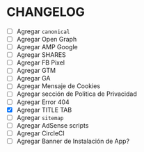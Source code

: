 # CHANGELOG

* [ ] Agregar `canonical`
* [ ] Agregar Open Graph
* [ ] Agregar AMP Google
* [ ] Agregar SHARES
* [ ] Agregar FB Pixel
* [ ] Agregar GTM
* [ ] Agregar GA
* [ ] Agregar Mensaje de Cookies
* [ ] Agregar sección de Politica de Privacidad
* [ ] Agregar Error 404
* [X] Agregar TITLE TAB
* [ ] Agregar `sitemap`
* [ ] Agregar AdSense scripts
* [ ] Agregar CircleCI
* [ ] Agregar Banner de Instalación de App?
